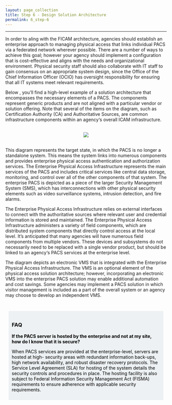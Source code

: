 ```yaml
---
layout: page_collection
title: Step 6 - Design Solution Architecture
permalink: 6_step-6
---
```

<script>
$(function() {
  $( "#accordion" ).accordion({
    heightStyle: "content",
    collapsible: "true",
    active: "false"
  });
});
</script>

<script src="https://use.fontawesome.com/e20c671b68.js"></script>
-----------------------------------------------------------

In order to aling with the FICAM architecture, agencies should establish an enterprise approach to managing physical access that links individual PACS via a federated network wherever possible. There are a number of ways to achieve this goal; however your agency should implement a configuration that is cost-effective and aligns with the needs and organizational environment. Physical security staff should also collaborate with IT staff to gain consensus on an appropriate system design, since the Office of the Chief Information Officer (OCIO) has oversight responsibility for ensuring that all IT systems meet relevant requirements. 

Below , you’ll find a high-level example of a solution architecture that encompasses the necessary elements of a PACS. The components represent generic products and are not aligned with a particular vendor or solution offering. Note that several of the items on the diagram, such as Certification Authority (CA) and Authoritative Sources, are common infrastructure components within an agency‘s overall ICAM infrastructure. 

<br>

<div style="text-align:center"><img src="{{site.baseurl}}/img/pacs-arch.png"/></div>

<br>

This diagram represents the target state, in which the PACS is no longer a standalone system. This means the system links into numerous components and provides enterprise physical access authentication and authorization services. The Enterprise Physical Access Infrastructure represents the main services of the PACS and includes critical services like central data storage, monitoring, and control over all of the other components of that system. The enterprise PACS is depicted as a piece of the larger Security Management System (SMS), which has interconnections with other physical security elements such as video surveillance systems, intrusion detection, and fire alarms. 

The Enterprise Physical Access Infrastructure relies on external interfaces to connect with the authoritative sources where relevant user and credential information is stored and maintained. The Enterprise Physical Access Infrastructure administers a variety of field components, which are distributed system components that directly control access at the local level. It’s  anticipated that many agencies will have numerous field components from multiple vendors. These devices and subsystems do not necessarily need to be replaced with a single vendor product, but should be linked to an agency‘s PACS services at the enterprise level. 

The diagram depicts an electronic VMS that is integrated with the Enterprise Physical Access Infrastructure. The VMS is an optional element of the physical access solution architecture; however, incorporating an electronic VMS into the enterprise PACS solution may enable additional automation and cost savings. Some agencies may implement a PACS solution in which visitor management is included as a part of the overall system or an agency may choose to develop an independent VMS.

<br>

<div style="background-color: #edf1f3;color: black;margin: 10px;padding: 10px">

<h3><span>FAQ</span></h3>
<p><strong>If the PACS server is hosted by the enterprise and not at my site, how do I know that it is secure?</strong></p>
<p><span>When PACS services are provided at the enterprise-level, servers are hosted at high- security areas with redundant information back-ups, high network availability, and robust disaster recovery protocols. The Service Level Agreement (SLA) for hosting of the system details the security controls and procedures in place. The hosting facility is also subject to Federal Information Security Management Act (FISMA) requirements to ensure adherence with applicable security requirements.</span></p>

</div>












